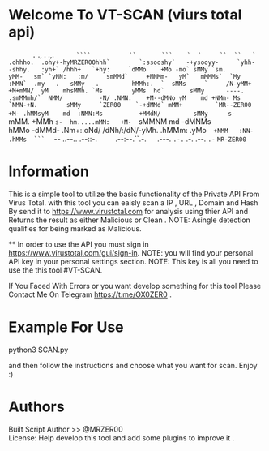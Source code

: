  # Welcome To VT-SCAN (viurs total api)       

` ` ``     .`` ., .   .,.  ` `   ``     ````  ``     `````          ``       ```    `  `     ``  ``   `  
   .ohhho.  .ohy+-hyMRZER00hhh`        `:ssooshy`   -+ysooyy-     `yhh-     -shhy.   :yh+` /hhh+   `+hy:    
    `dMMo    +Mo -mo` sMMy `sm.        yMM-   sm` `yNN:   :m/     smMMd`     +MNMm-   yM`   mMMMs`  `My       
     :MMN`  .my   .   sMMy   .         hMMh:.  `  sMMs     `     /N-yMM+     +M+mMN/  yM    mhsMMh. `Ms       
      yMMs  hd`       sMMy      ----.  .smMMmh/`  NMM/          -N/ .NMN.    +M--dMNo yM    md +NMm- Ms          
      `NMN-+N.        sMMy     `ZER00    `-+dMMd` mMM+         `MR--ZER00    +M- .hMMsyM    md  :NMN:Ms         
       +MMdN/         sMMy      ````` `s-   `mMM. +MMh    `s-  hm.....mMM:   +M-  `sMMNM    md   -dMNMs       
        hMMo         -dMMd-           .Nm+::oNd/   /dNh/:/dN/-yMh.   .hMMm: .yMo`   +NMM   :NN-   .hMMs  ``` ` ` 
        `--          ..--..            .--::-.`     `.--:--.``.-.`   `.---. `.-.`    .-.   .--.    `.-` `MR-ZER00 `
        
 
# Information
This is a simple tool to utilize the basic functionality of the Private API From Virus Total.
with this tool you can eaisly scan a IP , URL , Domain and Hash By send it to https://www.virustotal.com
for analysis using thier API and Returns the result as either Malicious or Clean .
NOTE: Asingle detection qualifies for being marked as Malicious.

** In order to use the API you must sign in https://www.virustotal.com/gui/sign-in.
NOTE: you will find your personal API key in your personal settings section.
NOTE: This key is all you need to use the this tool #VT-SCAN.

If You Faced With Errors or you want develop something for this tool 
      Please Contact Me On Telegram https://t.me/OX0ZER0 .
# Example For Use
  python3 SCAN.py 

and then follow the instructions and choose what you want for scan.
Enjoy :)

# Authors
   Built Script Author >> @MRZER00  
License:
   Help develop this tool and add some plugins to improve it .

